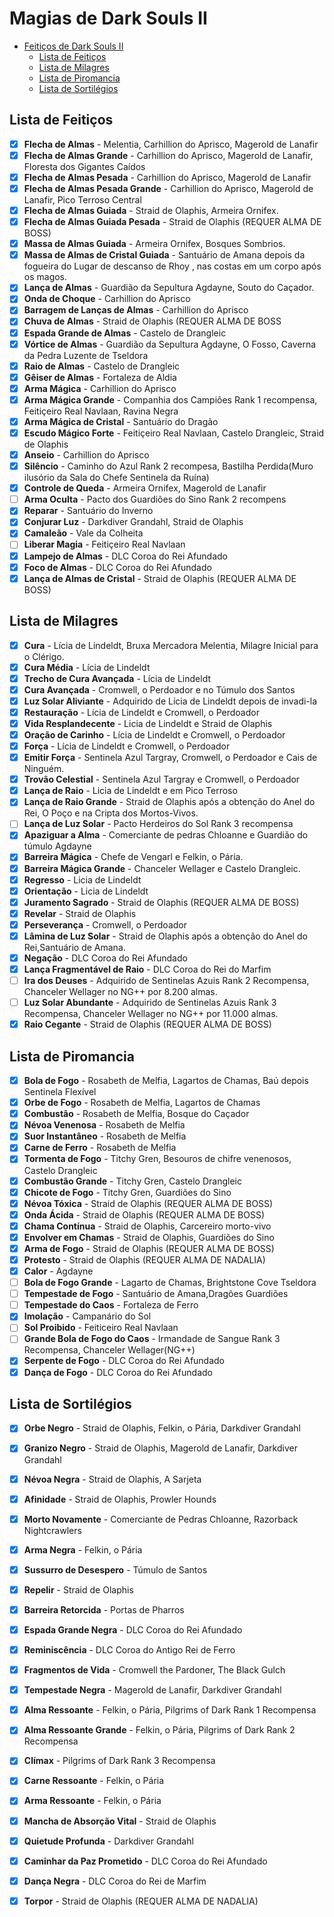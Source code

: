 
# Magias de Dark Souls II

<!-- TOC -->
- [Feitiços de Dark Souls II](#feitiços-de-dark-souls-ii)
  - [Lista de Feitiços](#lista-de-feitiços)
  - [Lista de Milagres](#lista-de-milagres)
  - [Lista de Piromancia](#lista-de-piromancia)
  - [Lista de Sortilégios](#lista-de-sortilégios)
<!-- /TOC -->

## Lista de Feitiços

- [x] **Flecha de Almas** - Melentia, Carhillion do Aprisco, Magerold de Lanafir
- [x] **Flecha de Almas Grande** - Carhillion do Aprisco, Magerold de Lanafir, Floresta dos Gigantes Caídos
- [x] **Flecha de Almas Pesada** - Carhillion do Aprisco, Magerold de Lanafir
- [x] **Flecha de Almas Pesada Grande** - Carhillion do Aprisco, Magerold de Lanafir, Pico Terroso Central
- [x] **Flecha de Almas Guiada** - Straid de Olaphis, Armeira Ornifex.
- [x] **Flecha de Almas Guiada Pesada** - Straid de Olaphis (REQUER ALMA DE BOSS)
- [x] **Massa de Almas Guiada** - Armeira Ornifex, Bosques Sombrios.	
- [x] **Massa de Almas de Cristal Guiada** - Santuário de Amana depois da fogueira do Lugar de descanso de Rhoy , nas costas em um corpo após os magos.
- [x] **Lança de Almas** - Guardião da Sepultura Agdayne, Souto do Caçador.
- [x] **Onda de Choque** - Carhillion do Aprisco
- [x] **Barragem de Lanças de Almas** - Carhillion do Aprisco
- [x] **Chuva de Almas** - Straid de Olaphis (REQUER ALMA DE BOSS
- [x] **Espada Grande de Almas** - Castelo de Drangleic
- [x] **Vórtice de Almas** - Guardião da Sepultura Agdayne, O Fosso, Caverna da Pedra Luzente de Tseldora
- [x] **Raio de Almas** - Castelo de Drangleic
- [x] **Gêiser de Almas** - Fortaleza de Aldia
- [x] **Arma Mágica** - Carhillion do Aprisco
- [x] **Arma Mágica Grande** - Companhia dos Campiões Rank 1 recompensa, Feitiçeiro Real Navlaan, Ravina Negra
- [x] **Arma Mágica de Cristal** - Santuário do Dragão
- [x] **Escudo Mágico Forte** - Feitiçeiro Real Navlaan, Castelo Drangleic, Straid de Olaphis
- [x] **Anseio** - Carhillion do Aprisco
- [x] **Silêncio** - Caminho do  Azul Rank 2 recompesa, Bastilha Perdida(Muro ilusório da Sala do Chefe Sentinela da Ruína)
- [x] **Controle de Queda** - Armeira Ornifex, Magerold de Lanafir
- [ ] **Arma Oculta** - Pacto dos Guardiões do Sino Rank 2 recompens
- [x]  **Reparar** - Santuário do Inverno
- [x] **Conjurar Luz** - Darkdiver Grandahl, Straid de Olaphis
- [x] **Camaleão** - Vale da Colheita
- [ ] **Liberar Magia** - Feitiçeiro Real Navlaan
- [x] **Lampejo de Almas** -  DLC Coroa do Rei Afundado
- [x] **Foco de Almas** -  DLC Coroa do Rei Afundado
- [x] **Lança de Almas de Cristal** - Straid de Olaphis (REQUER ALMA DE BOSS)

## Lista de Milagres

- [x] **Cura** - Lícia de Lindeldt, Bruxa Mercadora Melentia, Milagre Inicial para o Clérigo.
- [x] **Cura Média** - Lícia de Lindeldt
- [x] **Trecho de Cura Avançada** - Lícia de Lindeldt
- [x] **Cura Avançada** - Cromwell, o Perdoador e no Túmulo dos Santos
- [x] **Luz Solar Aliviante** - Adquirido de Lícia de Lindeldt depois de invadi-la
- [x] **Restauração** - Lícia de Lindeldt e Cromwell, o Perdoador
- [x] **Vida Resplandecente** -  Licia de Lindeldt e Straid de Olaphis
- [x] **Oração de Carinho** - Lícia de Lindeldt e Cromwell, o Perdoador
- [x] **Força** - Lícia de Lindeldt e Cromwell, o Perdoador
- [x] **Emitir Força** - Sentinela Azul Targray, Cromwell, o Perdoador e Cais de Ninguém.
- [x] **Trovão Celestial** - Sentinela Azul Targray e Cromwell, o Perdoador
- [x] **Lança de Raio** - Licia de Lindeldt e em Pico Terroso
- [x] **Lança de Raio Grande** - Straid de Olaphis após a obtenção do Anel do Rei, O Poço e na Cripta dos Mortos-Vivos.
- [ ] **Lança de Luz Solar** - Pacto Herdeiros do Sol Rank 3 recompensa
- [x] **Apaziguar a Alma** - Comerciante de pedras Chloanne e Guardião do túmulo Agdayne
- [x] **Barreira Mágica** - Chefe de Vengarl e Felkin, o Pária.
- [x] **Barreira Mágica Grande** - Chanceler Wellager e Castelo Drangleic.
- [x] **Regresso** - Licia de Lindeldt 
- [x] **Orientação** - Licia de Lindeldt 
- [x] **Juramento Sagrado** - Straid de Olaphis (REQUER ALMA DE BOSS)
- [x] **Revelar** - Straid de Olaphis
- [x] **Perseverança** - Cromwell, o Perdoador
- [x] **Lâmina de Luz Solar** - Straid de Olaphis após a obtenção do Anel do Rei,Santuário de Amana.
- [x] **Negação** - DLC Coroa do Rei Afundado
- [x] **Lança Fragmentável de Raio** - DLC Coroa do Rei do Marfim
- [ ] **Ira dos Deuses** - Adquirido de Sentinelas Azuis Rank 2 Recompensa, Chanceler Wellager no NG++ por 8.200 almas.
- [ ] **Luz Solar Abundante** - Adquirido de Sentinelas Azuis Rank 3 Recompensa, Chanceler Wellager no NG++ por 11.000 almas.
- [x] **Raio Cegante** - Straid de Olaphis (REQUER ALMA DE BOSS)

## Lista de Piromancia

- [x] **Bola de Fogo** - Rosabeth de Melfia, Lagartos de Chamas, Baú depois Sentinela Flexível
- [x] **Orbe de Fogo** - Rosabeth de Melfia, Lagartos de Chamas
- [x] **Combustão** - Rosabeth de Melfia, Bosque do Caçador
- [x] **Névoa Venenosa** - Rosabeth de Melfia
- [x] **Suor Instantâneo** - Rosabeth de Melfia
- [x] **Carne de Ferro** - Rosabeth de Melfia
- [x] **Tormenta de Fogo** - Titchy Gren, Besouros de chifre venenosos, Castelo Drangleic
- [x] **Combustão Grande** - Titchy Gren, Castelo Drangleic
- [x] **Chicote de Fogo** - Titchy Gren, Guardiões do Sino
- [x] **Névoa Tóxica** - Straid de Olaphis (REQUER ALMA DE BOSS)
- [x] **Onda Ácida** - Straid de Olaphis (REQUER ALMA DE BOSS)
- [x] **Chama Contínua** - Straid de Olaphis, Carcereiro morto-vivo
- [x] **Envolver em Chamas** - Straid de Olaphis, Guardiões do Sino
- [x] **Arma de Fogo** - Straid de Olaphis (REQUER ALMA DE BOSS)
- [x] **Protesto** - Straid de Olaphis (REQUER ALMA DE NADALIA)
- [x] **Calor** - Agdayne
- [ ] **Bola de Fogo Grande** - Lagarto de Chamas, Brightstone Cove Tseldora
- [ ] **Tempestade de Fogo** - Santuário de Amana,Dragões Guardiões
- [ ] **Tempestade do Caos** - Fortaleza de Ferro
- [x] **Imolação** - Campanário do Sol
- [ ] **Sol Proibido** - Feiticeiro Real Navlaan
- [ ] **Grande Bola de Fogo do Caos** - Irmandade de Sangue Rank 3 Recompensa, Chanceler Wellager(NG++)
- [x] **Serpente de Fogo** - DLC Coroa do Rei Afundado
- [x] **Dança de Fogo** - DLC Coroa do Rei Afundado

## Lista de Sortilégios

- [x] **Orbe Negro** - Straid de Olaphis, Felkin, o Pária, Darkdiver Grandahl
- [x] **Granizo Negro** - Straid de Olaphis, Magerold de Lanafir, Darkdiver Grandahl
- [x] **Névoa Negra** - Straid de Olaphis, A Sarjeta
- [x] **Afinidade** - Straid de Olaphis, Prowler Hounds
- [x] **Morto Novamente** - Comerciante de Pedras Chloanne, Razorback Nightcrawlers
- [x] **Arma Negra** - Felkin, o Pária
- [x] **Sussurro de Desespero** - Túmulo de Santos
- [x] **Repelir** - Straid de Olaphis
- [x] **Barreira Retorcida** - Portas de Pharros
- [x] **Espada Grande Negra** - DLC Coroa do Rei Afundado
- [x] **Reminiscência** - DLC Coroa do Antigo Rei de Ferro
- [x] **Fragmentos de Vida** - Cromwell the Pardoner, The Black Gulch
- [x] **Tempestade Negra** - Magerold de Lanafir, Darkdiver Grandahl
- [x] **Alma Ressoante** - Felkin, o Pária, Pilgrims of Dark Rank 1 Recompensa
- [x] **Alma Ressoante Grande** - Felkin, o Pária, Pilgrims of Dark Rank 2 Recompensa
- [x] **Clímax** - Pilgrims of Dark Rank 3 Recompensa
- [x] **Carne Ressoante** - Felkin, o Pária
- [x] **Arma Ressoante** - Felkin, o Pária
- [x] **Mancha de Absorção Vital** - Straid de Olaphis
- [x] **Quietude Profunda** - Darkdiver Grandahl
- [x] **Caminhar da Paz Prometido** - DLC Coroa do Rei Afundado
- [x] **Dança Negra** - DLC Coroa do Rei de Marfim
- [x] **Torpor** - Straid de Olaphis (REQUER ALMA DE NADALIA)

